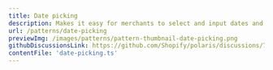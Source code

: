 ```yaml
---
title: Date picking
description: Makes it easy for merchants to select and input dates and date ranges.
url: /patterns/date-picking
previewImg: /images/patterns/pattern-thumbnail-date-picking.png
githubDiscussionsLink: https://github.com/Shopify/polaris/discussions/7853
contentFile: 'date-picking.ts'
---
```

